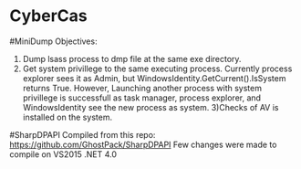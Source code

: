 # CyberCas
 
#MiniDump Objectives:

1) Dump lsass process to dmp file at the same exe directory.
2) Get system privillege to the same executing process. Currently process explorer sees it as Admin, but WindowsIdentity.GetCurrent().IsSystem returns True. However, Launching another process with system privillege is successfull as task manager, process explorer, and WindowsIdentity see the new process as system.
3)Checks of AV is installed on the system.


#SharpDPAPI Compiled from this repo: 
https://github.com/GhostPack/SharpDPAPI
Few changes were made to compile on VS2015 .NET 4.0
